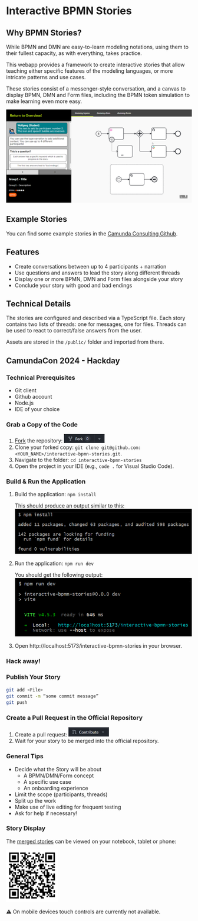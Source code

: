 # Interactive BPMN Stories

## Why BPMN Stories?

While BPMN and DMN are easy-to-learn modeling notations, using them to their fullest capacity, as with everything, takes practice.

This webapp provides a framework to create interactive stories that allow teaching either specific features of the modeling languages, or more intricate patterns and use cases.

These stories consist of a messenger-style conversation, and a canvas to display BPMN, DMN and Form files, including the BPMN token simulation to make learning even more easy.

![The Interactive BPMN Stories in action](readme_assets/image-0.png)

## Example Stories

You can find some example stories in the [Camunda Consulting Github](https://camunda-consulting.github.io/interactive-bpmn-tools/#/bpmn-stories).

## Features

* Create conversations between up to 4 participants + narration
* Use questions and answers to lead the story along different threads
* Display one or more BPMN, DMN and Form files alongside your story
* Conclude your story with good and bad endings

## Technical Details

The stories are configured and described via a TypeScript file. Each story contains two lists of threads: one for messages, one for files. Threads can be used to react to correct/false answers from the user.

Assets are stored in the `/public/` folder and imported from there.

## CamundaCon 2024 - Hackday

### Technical Prerequisites
* Git client
* Github account
* Node.js
* IDE of your choice

### Grab a Copy of the Code
1. [Fork](https://github.com/camunda-community-hub/interactive-bpmn-stories/fork) the repository: <img src="readme_assets/image-2.png" alt="Fork button" width="110" />
2. Clone your forked copy: `git clone git@github.com:<YOUR_NAME>/interactive-bpmn-stories.git`.
3. Navigate to the folder: `cd interactive-bpmn-stories`
4. Open the project in your IDE (e.g., `code .` for Visual Studio Code).

### Build & Run the Application
1. Build the application: `npm install`

    This should produce an output similar to this:
![Output of successful "npm install"](readme_assets/image-4.png)

2. Run the application: `npm run dev`

    You should get the following output:
![Output of successful "npm run dev"](readme_assets/image-5.png)

3. Open http://localhost:5173/interactive-bpmn-stories in your browser.

### Hack away!

### Publish Your Story
```bash
git add <File>
git commit -m “some commit message”
git push
```

### Create a Pull Request in the Official Repository
1. Create a pull request: <img src="readme_assets/image-1.png" alt="Pull request button" width="110" />
2. Wait for your story to be merged into the official repository.

### General Tips
* Decide what the Story will be about
  * A BPMN/DMN/Form concept
  * A specific use case
  * An onboarding experience
* Limit the scope (participants, threads)
* Split up the work
* Make use of live editing for frequent testing
* Ask for help if necessary!

### Story Display
The [merged stories](https://camunda-community-hub.github.io/interactive-bpmn-stories) can be viewed on your notebook, tablet or phone:

<p><img src="readme_assets/image-3.png" alt="QR code for the merged stories" width="140" /></p>

:warning: On mobile devices touch controls are currently not available.

